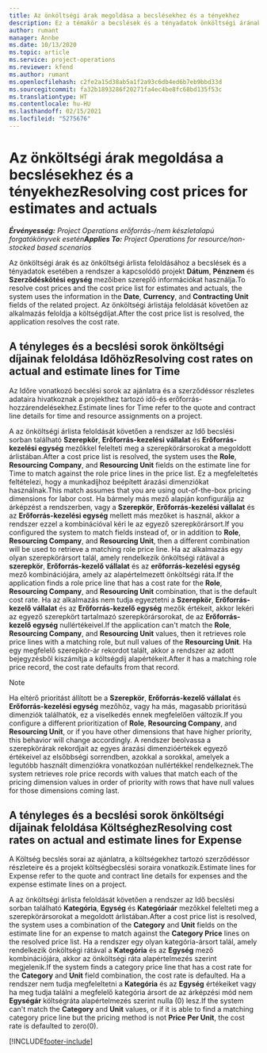 ```yaml
---
title: Az önköltségi árak megoldása a becslésekhez és a tényekhez
description: Ez a témakör a becslések és a tényadatok önköltségi árának feloldásával kapcsolatban tartalmaz tájékoztatást.
author: rumant
manager: Annbe
ms.date: 10/13/2020
ms.topic: article
ms.service: project-operations
ms.reviewer: kfend
ms.author: rumant
ms.openlocfilehash: c2fe2a15d38ab5a1f2a93c6db4ed6b7eb9bbd33d
ms.sourcegitcommit: fa32b1893286f20271fa4ec4be8fc68bd135f53c
ms.translationtype: HT
ms.contentlocale: hu-HU
ms.lasthandoff: 02/15/2021
ms.locfileid: "5275676"
---
```

# <a name="resolving-cost-prices-for-estimates-and-actuals"></a><span data-ttu-id="e7cc1-103">Az önköltségi árak megoldása a becslésekhez és a tényekhez</span><span class="sxs-lookup"><span data-stu-id="e7cc1-103">Resolving cost prices for estimates and actuals</span></span>

<span data-ttu-id="e7cc1-104">_**Érvényesség:** Project Operations erőforrás-/nem készletalapú forgatókönyvek esetén_</span><span class="sxs-lookup"><span data-stu-id="e7cc1-104">_**Applies To:** Project Operations for resource/non-stocked based scenarios_</span></span>

<span data-ttu-id="e7cc1-105">Az önköltségi árak és az önköltségi árlista feloldásához a becslések és a tényadatok esetében a rendszer a kapcsolódó projekt **Dátum**, **Pénznem** és **Szerződéskötési egység** mezőiben szereplő információkat használja.</span><span class="sxs-lookup"><span data-stu-id="e7cc1-105">To resolve cost prices and the cost price list for estimates and actuals, the system uses the information in the **Date**, **Currency**, and **Contracting Unit** fields of the related project.</span></span> <span data-ttu-id="e7cc1-106">Az önköltségi árlistája feloldását követően az alkalmazás feloldja a költségdíjat.</span><span class="sxs-lookup"><span data-stu-id="e7cc1-106">After the cost price list is resolved, the application resolves the cost rate.</span></span>

## <a name="resolving-cost-rates-on-actual-and-estimate-lines-for-time"></a><span data-ttu-id="e7cc1-107">A tényleges és a becslési sorok önköltségi díjainak feloldása Időhöz</span><span class="sxs-lookup"><span data-stu-id="e7cc1-107">Resolving cost rates on actual and estimate lines for Time</span></span>

<span data-ttu-id="e7cc1-108">Az Időre vonatkozó becslési sorok az ajánlatra és a szerződéssor részletes adataira hivatkoznak a projekthez tartozó idő-és erőforrás-hozzárendelésekhez.</span><span class="sxs-lookup"><span data-stu-id="e7cc1-108">Estimate lines for Time refer to the quote and contract line details for time and resource assignments on a project.</span></span>

<span data-ttu-id="e7cc1-109">A az önköltségi árlista feloldását követően a rendszer az Idő becslési sorban található **Szerepkör**, **Erőforrás-kezelési vállalat** és **Erőforrás-kezelési egység** mezőkkel felelteti meg a szerepkörársorokat a megoldott árlistában.</span><span class="sxs-lookup"><span data-stu-id="e7cc1-109">After a cost price list is resolved, the system uses the **Role**, **Resourcing Company**, and **Resourcing Unit** fields on the estimate line for Time to match against the role price lines in the price list.</span></span> <span data-ttu-id="e7cc1-110">Ez a megfeleltetés feltételezi, hogy a munkadíjhoz beépített árazási dimenziókat használnak.</span><span class="sxs-lookup"><span data-stu-id="e7cc1-110">This match assumes that you are using out-of-the-box pricing dimensions for labor cost.</span></span> <span data-ttu-id="e7cc1-111">Ha bármely más mező alapján konfigurálja az árképzést a rendszerben, vagy a **Szerepkör**, **Erőforrás-kezelési vállalat** és az **Erőforrás-kezelési egység** mellett más mezőket is használ, akkor a rendszer ezzel a kombinációval kéri le az egyező szerepkörársort.</span><span class="sxs-lookup"><span data-stu-id="e7cc1-111">If you configured the system to match fields instead of, or in addition to **Role**, **Resourcing Company**, and **Resourcing Unit**, then a different combination will be used to retrieve a matching role price line.</span></span> <span data-ttu-id="e7cc1-112">Ha az alkalmazás egy olyan szerepkörársort talál, amely rendelkezik önköltségi rátával a **szerepkör**, **Erőforrás-kezelő vállalat** és az **erőforrás-kezelési egység** mező kombinációjára, amely az alapértelmezett önköltségi ráta.</span><span class="sxs-lookup"><span data-stu-id="e7cc1-112">If the application finds a role price line that has a cost rate for the **Role**, **Resourcing Company**, and **Resourcing Unit** combination, that is the default cost rate.</span></span> <span data-ttu-id="e7cc1-113">Ha az alkalmazás nem tudja egyeztetni a **Szerepkör**, **Erőforrás-kezelő vállalat** és az **Erőforrás-kezelő egység** mezők értékeit, akkor lekéri az egyező szerepkört tartalmazó szerepkörársorokat, de az **Erőforrás-kezelő egység** nullértékeivel.</span><span class="sxs-lookup"><span data-stu-id="e7cc1-113">If the application can't match the **Role**, **Resourcing Company**, and **Resourcing Unit** values, then it retrieves role price lines with a matching role, but null values of the **Resourcing Unit**.</span></span> <span data-ttu-id="e7cc1-114">Ha egy megfelelő szerepkör-ár rekordot talált, akkor a rendszer az adott bejegyzésből kiszámítja a költségdíj alapértékeit.</span><span class="sxs-lookup"><span data-stu-id="e7cc1-114">After it has a matching role price record, the cost rate defaults from that record.</span></span> 

> [!NOTE]
> <span data-ttu-id="e7cc1-115">Ha eltérő prioritást állított be a **Szerepkör**, **Erőforrás-kezelő vállalat** és **Erőforrás-kezelési egység** mezőhöz, vagy ha más, magasabb prioritású dimenziók találhatók, ez a viselkedés ennek megfelelően változik.</span><span class="sxs-lookup"><span data-stu-id="e7cc1-115">If you configure a different prioritization of **Role**, **Resourcing Company**, and **Resourcing Unit**, or if you have other dimensions that have higher priority, this behavior will change accordingly.</span></span> <span data-ttu-id="e7cc1-116">A rendszer beolvassa a szerepkörárak rekordjait az egyes árazási dimenzióértékek egyező értékeivel az elsőbbségi sorrendben, azokkal a sorokkal, amelyek a legutóbb használt dimenziókra vonatkozóan nullértékkel rendelkeznek.</span><span class="sxs-lookup"><span data-stu-id="e7cc1-116">The system retrieves role price records with values that match each of the pricing dimension values in order of priority with rows that have null values for those dimensions coming last.</span></span>

## <a name="resolving-cost-rates-on-actual-and-estimate-lines-for-expense"></a><span data-ttu-id="e7cc1-117">A tényleges és a becslési sorok önköltségi díjainak feloldása Költséghez</span><span class="sxs-lookup"><span data-stu-id="e7cc1-117">Resolving cost rates on actual and estimate lines for Expense</span></span>

<span data-ttu-id="e7cc1-118">A Költség becslés sorai az ajánlatra, a költségekhez tartozó szerződéssor részleteire és a projekt költségbecslési soraira vonatkozik.</span><span class="sxs-lookup"><span data-stu-id="e7cc1-118">Estimate lines for Expense refer to the quote and contract line details for expenses and the expense estimate lines on a project.</span></span>

<span data-ttu-id="e7cc1-119">A az önköltségi árlista feloldását követően a rendszer az Idő becslési sorban található **Kategória**, **Egység** és **Kategóriaár** mezőkkel felelteti meg a szerepkörársorokat a megoldott árlistában.</span><span class="sxs-lookup"><span data-stu-id="e7cc1-119">After a cost price list is resolved, the system uses a combination of the **Category** and **Unit** fields on the estimate line for an expense to match against the **Category Price** lines on the resolved price list.</span></span> <span data-ttu-id="e7cc1-120">Ha a rendszer egy olyan kategória-ársort talál, amely rendelkezik önköltségi rátával a **Kategória** és az **Egység** mező kombinációjára, akkor az önköltségi ráta alapértelmezés szerint megjelenik.</span><span class="sxs-lookup"><span data-stu-id="e7cc1-120">If the system finds a category price line that has a cost rate for the **Category** and **Unit** field combination, the cost rate is defaulted.</span></span> <span data-ttu-id="e7cc1-121">Ha a rendszer nem tudja megfeleltetni a **Kategória** és az **Egység** értékeiket vagy ha meg tudja találni a megfelelő kategória ársort de az árképzési mód nem **Egységár** költségráta alapértelmezés szerint nulla (0) lesz.</span><span class="sxs-lookup"><span data-stu-id="e7cc1-121">If the system can't match the **Category** and **Unit** values, or if it is able to find a matching category price line but the pricing method is not **Price Per Unit**, the cost rate is defaulted to zero(0).</span></span>


[!INCLUDE[footer-include](../includes/footer-banner.md)]